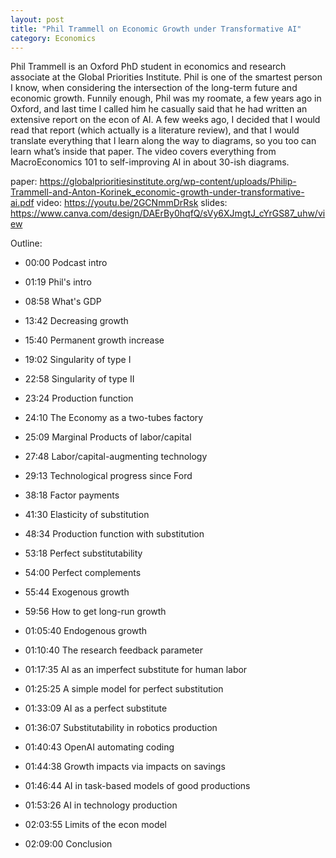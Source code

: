 ```yaml
---
layout: post
title: "Phil Trammell on Economic Growth under Transformative AI"
category: Economics
---
```


Phil Trammell is an Oxford PhD student in economics and research associate at the Global Priorities Institute. Phil is one of the smartest person I know, when considering the intersection of the long-term future and economic growth. Funnily enough, Phil was my roomate, a few years ago in Oxford, and last time I called him he casually said that he had written an extensive report on the econ of AI. A few weeks ago, I decided that I would read that report (which actually is a literature review), and that I would translate everything that I learn along the way to diagrams, so you too can learn what’s inside that paper. The video covers everything from MacroEconomics 101 to self-improving AI in about 30-ish diagrams.

paper: https://globalprioritiesinstitute.org/wp-content/uploads/Philip-Trammell-and-Anton-Korinek_economic-growth-under-transformative-ai.pdf video: https://youtu.be/2GCNmmDrRsk slides: https://www.canva.com/design/DAErBy0hqfQ/sVy6XJmgtJ_cYrGS87_uhw/view

Outline:

- 00:00 Podcast intro

- 01:19 Phil's intro

- 08:58 What's GDP

- 13:42 Decreasing growth

- 15:40 Permanent growth increase

- 19:02 Singularity of type I

- 22:58 Singularity of type II

- 23:24 Production function

- 24:10 The Economy as a two-tubes factory

- 25:09 Marginal Products of labor/capital

- 27:48 Labor/capital-augmenting technology

- 29:13 Technological progress since Ford

- 38:18 Factor payments

- 41:30 Elasticity of substitution

- 48:34 Production function with substitution

- 53:18 Perfect substitutability

- 54:00 Perfect complements

- 55:44 Exogenous growth

- 59:56 How to get long-run growth

- 01:05:40 Endogenous growth

- 01:10:40 The research feedback parameter

- 01:17:35 AI as an imperfect substitute for human labor

- 01:25:25 A simple model for perfect substitution

- 01:33:09 AI as a perfect substitute

- 01:36:07 Substitutability in robotics production

- 01:40:43 OpenAI automating coding

- 01:44:38 Growth impacts via impacts on savings

- 01:46:44 AI in task-based models of good productions

- 01:53:26 AI in technology production

- 02:03:55 Limits of the econ model

- 02:09:00 Conclusion